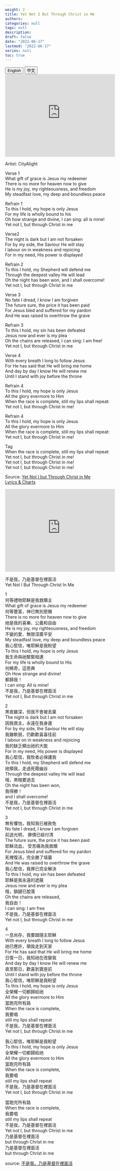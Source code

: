 ```yaml
---
weight: 2
title: Yet Not I But Through Christ in Me
authors: 
categories: null
tags: null
description: 
draft: false
date: "2022-06-17"
lastmod: "2022-06-17"
series: null
toc: true
---
```


<!--more-->

<!-- Tab links -->
<div class="tab">
  <button class="tablinks active" onclick="tablabel(event, 'english')">English</button>
  <button class="tablinks" onclick="tablabel(event, 'chinese')">中文</button>
  
</div>

<!-- Tab content -->
<div id="english" class="tabcontent" style="display:block">

<iframe width="360" height="270" src="https://www.youtube.com/embed/zundjUFazfg" title="CityAlight ~ Yet Not I But Through Christ In Me (Lyrics)" frameborder="0" allow="accelerometer; autoplay; clipboard-write; encrypted-media; gyroscope; picture-in-picture" allowfullscreen></iframe>

Artist: CityAlight  

Verse 1  
What gift of grace is Jesus my redeemer  
There is no more for heaven now to give  
He is my joy, my righteousness, and freedom  
My steadfast love, my deep and boundless peace  
  
Refrain 1  
To this I hold, my hope is only Jesus  
For my life is wholly bound to his  
Oh how strange and divine, I can sing: all is mine!  
Yet not I, but through Christ in me  
  
Verse2  
The night is dark but I am not forsaken  
For by my side, the Saviour He will stay  
I labour on in weakness and rejoicing  
For in my need, His power is displayed  
  
Refrain 2  
To this I hold, my Shepherd will defend me  
Through the deepest valley He will lead  
Oh the night has been won, and I shall overcome!  
Yet not I, but through Christ in me  
  
Verse 3  
No fate I dread, I know I am forgiven  
The future sure, the price it has been paid  
For Jesus bled and suffered for my pardon  
And He was raised to overthrow the grave  
  
Refrain 3  
To this I hold, my sin has been defeated  
Jesus now and ever is my plea  
Oh the chains are released, I can sing: I am free!  
Yet not I, but through Christ in me  
  
Verse 4  
With every breath I long to follow Jesus  
For He has said that He will bring me home  
And day by day I know He will renew me  
Until I stand with joy before the throne  
  
Refrain 4  
To this I hold, my hope is only Jesus  
All the glory evermore to Him  
When the race is complete, still my lips shall repeat:  
Yet not I, but through Christ in me!  
  
Refrain 4  
To this I hold, my hope is only Jesus  
All the glory evermore to Him  
When the race is complete, still my lips shall repeat:  
Yet not I, but through Christ in me!  
  
Tag  
When the race is complete, still my lips shall repeat:  
Yet not I, but through Christ in me!  
Yet not I, but through Christ in me!  
Yet not I, but through Christ in me!  

Source: <a href = "https://cityalight.com/song/yet-not-i-but-through-christ-in-me/" target="_blank" rel="noopener noreferrer">Yet Not I but Through Christ in Me <br> Lyrics & Charts</a>

</div>

<div id="chinese" class="tabcontent">

<iframe width="360" height="270" src="https://www.youtube.com/embed/SD__p2U1G_4" title="詩歌：不是我，乃是基督在裡面活Yet Not I But Through Christ In Me" frameborder="0" allow="accelerometer; autoplay; clipboard-write; encrypted-media; gyroscope; picture-in-picture" allowfullscreen></iframe>

不是我，乃是基督在裡面活  
Yet Not I But Through Christ In Me  
   
1  
何等禮物耶穌是我救贖主  
What gift of grace is Jesus my redeemer  
何等豐富，神已無別恩賜  
There is no more for heaven now to give  
祂是我的喜樂、公義和自由  
He is my joy, my righteousness, and freedom  
不變的愛、無限深廣平安  
My steadfast love, my deep and boundless peace  
我心堅信，唯耶穌是我盼望  
To this I hold, my hope is only Jesus  
我生命與祂緊緊相連  
For my life is wholly bound to His  
何稀奇，這恩典  
Oh How strange and divine!  
都歸我！  
I can sing: All is mine!  
不是我，乃是基督在裡面活  
Yet not I, But through Christ in me  
   
2  
黑夜雖深，但我不會被丟棄  
The night is dark but I am not forsaken  
因我救主，永遠在我身邊  
For by my side, the Saviour He will stay  
我雖軟弱，仍歡歡喜喜往前  
I labour on in weakness and rejoicing  
我的缺乏顯出祂的大能  
For in my need, His power is displayed  
我心堅信，我牧者必保護我  
To this I hold, my Shepherd will defend me  
祂領我，走過死蔭幽谷  
Through the deepest valley He will lead  
哦，黑暗要過去  
Oh the night has been won,  
我得勝！  
and I shall overcome!  
不是我，乃是基督在裡面活  
Yet not I, but through Christ in me  
   
3  
無有懼怕，我知我已被赦免  
No fate I dread, I know I am forgiven  
前途光明， 罪債已經付清  
The future sure, the price it has been paid  
耶穌流血， 受苦痛為我救贖  
For Jesus bled and suffered for my pardon  
死裡復活，完全勝了墳墓  
And He was raised to overthrow the grave  
我心堅信，我罪已完全解決  
To this I hold, my sin has been defeated  
耶穌是我永遠的遮蔽  
Jesus now and ever is my plea  
哦，鎖鏈已脫落  
Oh the chains are released,  
我自由！  
I can sing: I am free  
不是我，乃是基督在裡面活  
Yet not I, but through Christ in me  
   
4  
一息尚存，我要跟隨主耶穌  
With every breath I long to follow Jesus  
祂已應許，領我走到天家  
For He has said that He will bring me home  
日復一日，我知祂在改變我  
And day by day I know He will renew me  
直至那日，歡喜到寶座前  
Until I stand with joy before the throne  
我心堅信，唯耶穌是我盼望  
To this I hold, my hope is only Jesus  
全榮耀一切都歸給祂  
All the glory evermore to Him  
當跑完所有路  
When the race is complete,  
我要唱  
still my lips shall repeat  
不是我，乃是基督在裡面活  
Yet not I, but through Christ in me  


我心堅信，唯耶穌是我盼望  
To this I hold, my hope is only Jesus  
全榮耀一切都歸給祂  
All the glory evermore to Him  
當跑完所有路  
When the race is complete,  
我要唱  
still my lips shall repeat  
不是我，乃是基督在裡面活  
Yet not I, but through Christ in me  


當跑完所有路  
When the race is complete,  
我要唱  
still my lips shall repeat  
不是我，乃是基督在裡面活  
Yet not I, but through Christ in me  
乃是基督在裡面活  
but through Christ in me  
乃是基督在裡面活  
but through Christ in me  

source: <a href = "https://www.svca.cc/sermon/hymn-20200419.html" target="_blank" rel="noopener noreferrer">不是我，乃是基督在裡面活</a>
</div>
